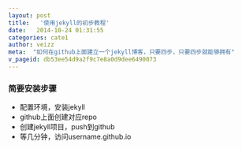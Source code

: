 ```yaml
---
layout: post  
title:   '使用jekyll的初步教程'  
date:   2014-10-24 01:31:55  
categories: cate1
author: veizz  
meta:  "如何在github上面建立一个jekyll博客，只要四步，只要四步就能够拥有"  
v_pageid: db53ee54d9a2f9c7e8a0d9dee6490073
---
```


### 简要安装步骤
* 配置环境，安装jekyll  
* github上面创建对应repo  
* 创建jekyll项目，push到github  
* 等几分钟，访问username.github.io  
